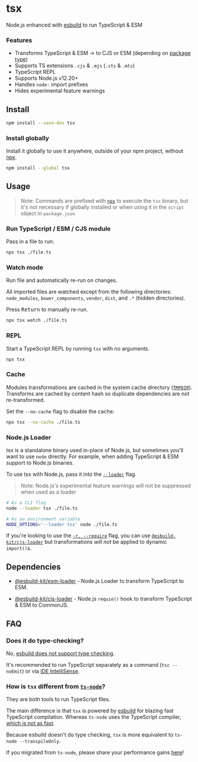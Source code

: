 # tsx

Node.js enhanced with [esbuild](https://esbuild.github.io/) to run TypeScript & ESM

### Features
- Transforms TypeScript & ESM → to CJS or ESM (depending on [package type](https://nodejs.org/api/packages.html#type))
- Supports TS extensions `.cjs` & `.mjs` (`.cts` & `.mts`)
- TypeScript REPL
- Supports Node.js v12.20+
- Handles `node:` import prefixes
- Hides experimental feature warnings

## Install
```sh
npm install --save-dev tsx
```

### Install globally
Install it globally to use it anywhere, outside of your npm project, without [npx](https://docs.npmjs.com/cli/v8/commands/npx).
```sh
npm install --global tsx
```

## Usage

> Note: Commands are prefixed with [`npx`](https://docs.npmjs.com/cli/v8/commands/npx) to execute the `tsx` binary, but it's not necessary if globally installed or when using it in the `script` object in `package.json`

### Run TypeScript / ESM / CJS module

Pass in a file to run:

```sh
npx tsx ./file.ts
```

### Watch mode
Run file and automatically re-run on changes.

All imported files are watched except from the following directories:
`node_modules`, `bower_components`, `vendor`, `dist`, and `.*` (hidden directories).

Press <kbd>Return</kbd> to manually re-run.

```sh
npx tsx watch ./file.ts
```

### REPL
Start a TypeScript REPL by running `tsx` with no arguments.

```sh
npx tsx
```

### Cache
Modules transformations are cached in the system cache directory ([`TMPDIR`](https://en.wikipedia.org/wiki/TMPDIR)). Transforms are cached by content hash so duplicate dependencies are not re-transformed.

Set the `--no-cache` flag to disable the cache:

```sh
npx tsx --no-cache ./file.ts
```

### Node.js Loader

tsx is a standalone binary used in-place of Node.js, but sometimes you'll want to use `node` directly. For example, when adding TypeScript & ESM support to Node.js binaries.

To use tsx with Node.js, pass it into the [`--loader`](https://nodejs.org/api/esm.html#loaders) flag.

> Note: Node.js's experimental feature warnings will not be suppressed when used as a loader

```sh
# As a CLI flag
node --loader tsx ./file.ts

# As an environment variable
NODE_OPTIONS='--loader tsx' node ./file.ts
```

If you're looking to use the [`-r, --require`](https://nodejs.org/api/cli.html#-r---require-module) flag, you can use [`@esbuild-kit/cjs-loader`](https://github.com/esbuild-kit/cjs-loader) but transformations _will not_ be applied to dynamic `import()`s.

## Dependencies

- [@esbuild-kit/esm-loader](https://github.com/esbuild-kit/esm-loader) - Node.js Loader to transform TypeScript to ESM.

- [@esbuild-kit/cjs-loader](https://github.com/esbuild-kit/cjs-loader) - Node.js `requie()` hook to transform TypeScript & ESM to CommonJS.


## FAQ

### Does it do type-checking?

No, [esbuild does not support type checking](https://esbuild.github.io/faq/#:~:text=TypeScript%20type%20checking%20(just%20run%20tsc%20separately)).

It's recommended to run TypeScript separately as a command (`tsc --noEmit`) or via [IDE IntelliSense](https://code.visualstudio.com/docs/languages/typescript).


### How is `tsx` different from [`ts-node`](https://github.com/TypeStrong/ts-node)?

They are both tools to run TypeScript files.

The main difference is that `tsx` is powered by [esbuild](https://esbuild.github.io/) for blazing fast TypeScript compilation. Whereas `ts-node` uses the TypeScript compiler, [which is not as fast](https://esbuild.github.io/faq/#:~:text=typescript%20benchmark).

Because esbuild doesn't do type checking, `tsx` is more equivalent to `ts-node --transpileOnly`.

If you migrated from `ts-node`, please share your performance gains [here](https://github.com/esbuild-kit/tsx/discussions/10)!
